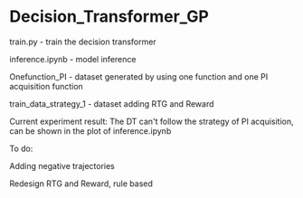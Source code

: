# Decision_Transformer_GP

train.py - train the decision transformer

inference.ipynb - model inference 

Onefunction_PI - dataset generated by using one function and one PI acquisition function 

train_data_strategy_1 - dataset adding RTG and Reward

Current experiment result:
The DT can't follow the strategy of PI acquisition, can be shown in the plot of inference.ipynb

To do:

Adding negative trajectories

Redesign RTG and Reward, rule based
